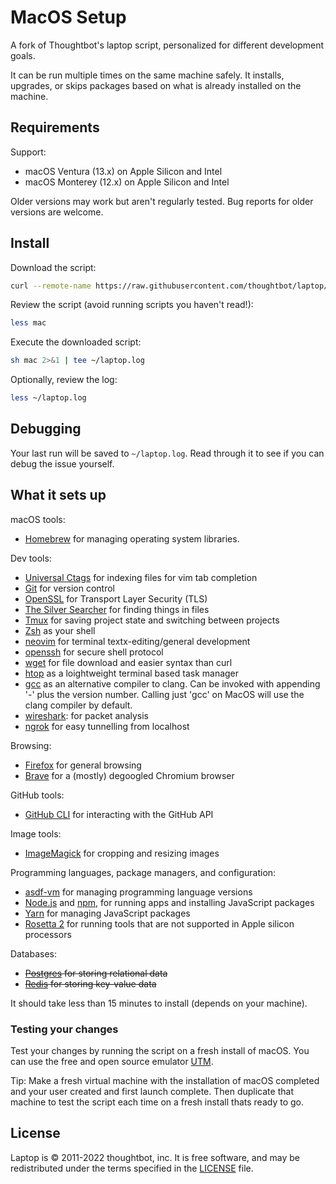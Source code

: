 MacOS Setup
======

A fork of Thoughtbot's laptop script, personalized for different development goals. 

It can be run multiple times on the same machine safely.
It installs, upgrades, or skips packages
based on what is already installed on the machine.

Requirements
------------

Support:

* macOS Ventura (13.x) on Apple Silicon and Intel
* macOS Monterey (12.x) on Apple Silicon and Intel

Older versions may work but aren't regularly tested.
Bug reports for older versions are welcome.

Install
-------

Download the script:

```sh
curl --remote-name https://raw.githubusercontent.com/thoughtbot/laptop/main/mac
```

Review the script (avoid running scripts you haven't read!):

```sh
less mac
```

Execute the downloaded script:

```sh
sh mac 2>&1 | tee ~/laptop.log
```

Optionally, review the log:

```sh
less ~/laptop.log
```

Debugging
---------

Your last run will be saved to `~/laptop.log`.
Read through it to see if you can debug the issue yourself.

What it sets up
---------------

macOS tools:

* [Homebrew] for managing operating system libraries.

[Homebrew]: http://brew.sh/

Dev tools:

* [Universal Ctags] for indexing files for vim tab completion
* [Git] for version control
* [OpenSSL] for Transport Layer Security (TLS)
* [The Silver Searcher] for finding things in files
* [Tmux] for saving project state and switching between projects
* [Zsh] as your shell
* [neovim] for terminal textx-editing/general development
* [openssh] for secure shell protocol
* [wget] for file download and easier syntax than curl
* [htop] as a loightweight terminal based task manager
* [gcc] as an alternative compiler to clang. Can be invoked with appending '-' plus the version number. Calling just 'gcc' on MacOS will use the clang compiler by default. 
* [wireshark]: for packet analysis
* [ngrok] for easy tunnelling from localhost

[Universal Ctags]: https://ctags.io/
[Git]: https://git-scm.com/
[OpenSSL]: https://www.openssl.org/
[The Silver Searcher]: https://github.com/ggreer/the_silver_searcher
[Tmux]: http://tmux.github.io/
[Zsh]: http://www.zsh.org/
[neovim]: https://github.com/neovim/neovim
[openssh]: https://github.com/openssh/openssh-portable
[wget]: https://www.gnu.org/software/wget/
[htop]: https://github.com/htop-dev/htop
[gcc]: https://gcc.gnu.org/
[wireshark]: https://gitlab.com/wireshark/wireshark
[ngrok]: https://ngrok.com/docs

Browsing:

* [Firefox] for general browsing
* [Brave] for a (mostly) degoogled Chromium browser

[Firefox]: https://developer.mozilla.org/en-US/docs/Mozilla/Firefox
[Brave]: https://github.com/brave/brave-browser

GitHub tools:

* [GitHub CLI] for interacting with the GitHub API

[GitHub CLI]: https://cli.github.com/

Image tools:

* [ImageMagick] for cropping and resizing images

[ImageMagick]: https://github.com/ImageMagick/ImageMagick

Programming languages, package managers, and configuration:

* [asdf-vm] for managing programming language versions
* [Node.js] and [npm], for running apps and installing JavaScript packages
* [Yarn] for managing JavaScript packages
* [Rosetta 2] for running tools that are not supported in Apple silicon processors

[ImageMagick]: http://www.imagemagick.org/
[Node.js]: http://nodejs.org/
[npm]: https://www.npmjs.org/
[asdf-vm]: https://github.com/asdf-vm/asdf
[Yarn]: https://yarnpkg.com/en/
[Rosetta 2]: https://developer.apple.com/documentation/apple-silicon/about-the-rosetta-translation-environment

Databases:

* ~~[Postgres] for storing relational data~~
* ~~[Redis] for storing key-value data~~

[Postgres]: http://www.postgresql.org/
[Redis]: http://redis.io/

It should take less than 15 minutes to install (depends on your machine).

### Testing your changes

Test your changes by running the script on a fresh install of macOS.
You can use the free and open source emulator [UTM].

Tip: Make a fresh virtual machine with the installation of macOS completed and
your user created and first launch complete. Then duplicate that machine to test
the script each time on a fresh install thats ready to go.

[UTM]: https://mac.getutm.app

License
-------

Laptop is © 2011-2022 thoughtbot, inc.
It is free software,
and may be redistributed under the terms specified in the [LICENSE] file.

[LICENSE]: LICENSE